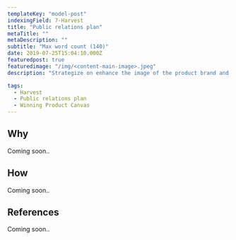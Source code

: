 ```yaml
---
templateKey: "model-post"
indexingField: 7-Harvest
title: "Public relations plan"
metaTitle: ""
metaDescription: ""
subtitle: "Max word count (140)"
date: 2019-07-25T15:04:10.000Z
featuredpost: true
featuredimage: "/img/<content-main-image>.jpeg"
description: "Strategize on enhance the image of the product brand and focus on influential media strategies."

tags:
  - Harvest
  - Public relations plan
  - Winning Product Canvas
---
```


## Why
Coming soon..

## How
Coming soon..

## References
Coming soon..

